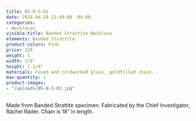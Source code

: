```yaml
---
title: BS-N-S-02
date: 2018-04-29 23:40:00 -04:00
categories:
- Necklaces
visible-title: Banded Strattite Necklace
elements: Banded Strattite
product-colors: Pink
price: 126
weight: 1
width: 3/8"
height: 1 1/8"
materials: Fused and coldworked glass, goldfilled chain.
max-quantity: 1
product-images:
- "/uploads/BS-N-S-02.jpg"
---
```


Made from Banded Strattite specimen. Fabricated by the Chief Investigator, Ráchel Räder. Chain is 18” in length.